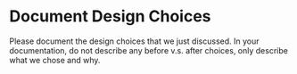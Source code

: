 # Document Design Choices

Please document the design choices that we just discussed. In your
documentation, do not describe any before v.s. after choices, only describe
what we chose and why.
